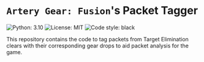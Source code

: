 # `Artery Gear: Fusion`'s Packet Tagger
![Python: 3.10](https://img.shields.io/badge/python-3.10-blue)
![License: MIT](https://img.shields.io/badge/license-MIT-blue) 
![Code style: black](https://img.shields.io/badge/code%20style-black-000000.svg)

This repository contains the code to tag packets from Target Elimination clears with their
corresponding gear drops to aid packet analysis for the game.

